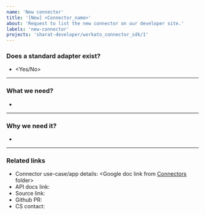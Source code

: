 ```yaml
---
name: 'New connector'
title: '[New] <Connector_name>'
about: 'Request to list the new connector on our developer site.'
labels: 'new-connector'
projects: 'sharat-developer/workato_connector_sdk/1'
---
```


### Does a standard adapter exist?
- <Yes/No>
_______
### What we need?
-
_______
### Why we need it?
-
_______
### Related links
- Connector use-case/app details: <Google doc link from [Connectors](https://drive.google.com/drive/u/0/folders/0B61qGh7s8yCwQU1hS2ZpUnBoNlU) folder>
- API docs link: 
- Source link: 
- Github PR: 
- CS contact: 
